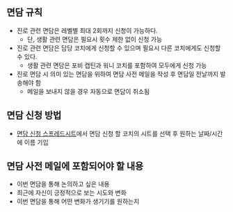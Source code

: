 ## 면담 규칙
- 진로 관련 면담은 레벨별 최대 2회까지 신청이 가능하다.
  - 단, 생활 관련 면담은 필요시 횟수 제한 없이 신청 가능
- 진로 관련 면담은 담당 코치에게 신청할 수 있으며 필요시 다른 코치에게도 신청할 수 있다.
  - 생활 관련 면담은 포비 캡틴과 워니 코치를 포함하여 모두에게 신청 가능
- 진로 면담 시 의미 있는 면담을 위하여 면담 사전 메일을 작성 후 면담일 전날까지 발송해야 함
  - 메일을 보내지 않을 경우 자동으로 면담이 취소됨

## 면담 신청 방법
- [면담 신청 스프레드시트](https://docs.google.com/spreadsheets/d/1s3L7_XpAm0ywPGGOIzZ1tqnwwF-v2Wyn3lQtvdfmE78/edit?usp=sharing)에서 면담 신청 할 코치의 시트를 선택 후 원하는 날짜/시간에 이름 기입

## 면담 사전 메일에 포함되어야 할 내용
- 이번 면담을 통해 논의하고 싶은 내용
- 최근에 자신이 긍정적으로 보는 시도와 변화
- 이번 면담을 통해 어떤 변화가 생기기를 원하는지
